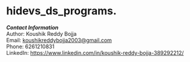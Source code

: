# hidevs_ds_programs.

***Contact Information***  
Author: Koushik Reddy Bojja  
Email: koushikreddybojja2003@gmail.com  
Phone: 6261210831  
LinkedIn: https://www.linkedin.com/in/koushik-reddy-bojja-389292212/
